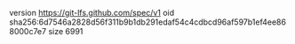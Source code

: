 version https://git-lfs.github.com/spec/v1
oid sha256:6d7546a2828d56f311b9b1db291edaf54c4cdbcd96af597b1ef4ee868000c7e7
size 6991
